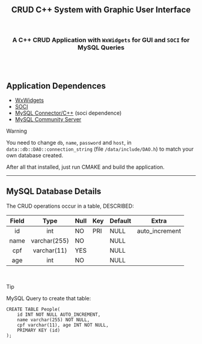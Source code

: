 <h2 align="center">CRUD C++ System with Graphic User Interface</h2> 
<br/>
<h3 align="center">A C++ CRUD Application with <code>WxWidgets</code> for GUI and <code>SOCI</code> for MySQL Queries</h3>

<br/><br/>

## Application Dependences 

- <a href="https://docs.wxwidgets.org/3.2/overview_install.html">WxWidgets</a>
- <a href="https://github.com/SOCI/soci/tree/master">SOCI</a>
- <a href="https://dev.mysql.com/downloads/connector/cpp/">MySQL Connector/C++</a> (soci dependence)
- <a href="https://dev.mysql.com/downloads/mysql/8.0.html">MySQL Community Server</a>

> [!WARNING]
> You need to change `db`, `name`, `password` and `host`, in `data::db::DAO::connection_string` (file `/data/include/DAO.h`) to match your own database created.

After all that installed, just run CMAKE and build the application.

<hr>

##  MySQL Database Details

The CRUD operations occur in a table, DESCRIBED: 

| Field | Type         | Null | Key | Default | Extra          |
|:---:|:----------:|------|-----|---------|----------------|
| id    | int          | NO   | PRI | NULL    | auto_increment |
| name  | varchar(255) | NO   |     | NULL    |                |
| cpf   | varchar(11) | YES  |     | NULL    |                |
| age   | int          | NO   |     | NULL    |                |

<br>

> [!TIP]
> MySQL Query to create that table:
> ```mysql
> CREATE TABLE People(
>     id INT NOT NULL AUTO_INCREMENT,
>     name varchar(255) NOT NULL,
>     cpf varchar(11), age INT NOT NULL,
>     PRIMARY KEY (id)
> );
> ```
